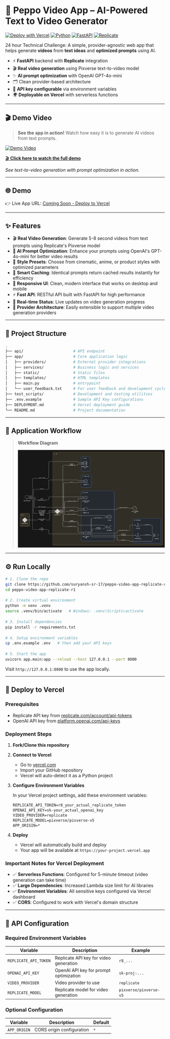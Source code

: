 # 🎥 Peppo Video App – AI-Powered Text to Video Generator

[![Deploy with Vercel](https://vercel.com/button)](https://vercel.com/new/clone?repository-url=https://github.com/suryansh-sr-17/peppo-video-app-replicate-r1)
[![Python](https://img.shields.io/badge/Python-3.8+-blue.svg)](https://python.org)
[![FastAPI](https://img.shields.io/badge/FastAPI-0.115.0-green.svg)](https://fastapi.tiangolo.com)
[![Replicate](https://img.shields.io/badge/Replicate-API-purple.svg)](https://replicate.com)

24 hour Technical Challenge: A simple, provider-agnostic web app that helps generate **videos** from **text ideas** and **optimized prompts** using AI.

- ⚡ **FastAPI** backend with **Replicate** integration
- 🎬 **Real video generation** using Pixverse text-to-video model
- ✨ **AI prompt optimization** with OpenAI GPT-4o-mini
- 🗂️ Clean provider-based architecture
- 🔑 **API key configurable** via environment variables
- 🌍 **Deployable on Vercel** with serverless functions

---

## 🎬 Demo Video

> **See the app in action!** Watch how easy it is to generate AI videos from text prompts.

[![Demo Video](https://img.shields.io/badge/▶️_Watch_Demo-FF0000?style=for-the-badge&logo=youtube&logoColor=white)](https://drive.google.com/file/d/1wlaSwVuDb72XqvBsyz5Op8X35fUhzl_L/view?usp=sharing)

[🎬 **Click here to watch the full demo**](https://drive.google.com/file/d/1wlaSwVuDb72XqvBsyz5Op8X35fUhzl_L/view?usp=sharing)

*See text-to-video generation with prompt optimization in action.*


---

## 🌐 Demo

👉 Live App URL: [Coming Soon - Deploy to Vercel](https://vercel.com/new/clone?repository-url=https://github.com/suryansh-sr-17/peppo-video-app-replicate-r1)

---

## ✨ Features

- 🎬 **Real Video Generation**: Generate 5-8 second videos from text prompts using Replicate's Pixverse model
- 🤖 **AI Prompt Optimization**: Enhance your prompts using OpenAI's GPT-4o-mini for better video results
- 🎨 **Style Presets**: Choose from cinematic, anime, or product styles with optimized parameters
- 💾 **Smart Caching**: Identical prompts return cached results instantly for efficiency
- 📱 **Responsive UI**: Clean, modern interface that works on desktop and mobile
- ⚡ **Fast API**: RESTful API built with FastAPI for high performance
- 🔄 **Real-time Status**: Live updates on video generation progress
- 🎯 **Provider Architecture**: Easily extensible to support multiple video generation providers

---

## 📂 Project Structure

```bash
.
├── api/                      # API endpoint
├── app/                      # Core application logic
│   ├── providers/            # External provider integrations
│   ├── services/             # Business logic and services
│   ├── static/               # Static files
│   ├── templates/            # HTML templates
│   ├── main.py               # entrypoint
│   └── user_feedback.txt     # For user feedback and development cycle
├── test_scripts/             # Development and testing utilities
├── .env.example              # Sample API Key configurations
├── DEPLOYMENT.md             # Vercel deployment guide
└── README.md                 # Project documentation
```

---

## 🧭 Application Workflow

> **Workflow Diagram**
>
> ![Application Workflow](workflow.png)

---

## ⚙️ Run Locally

```bash
# 1. Clone the repo
git clone https://github.com/suryansh-sr-17/peppo-video-app-replicate-r1.git
cd peppo-video-app-replicate-r1

# 2. Create virtual environment
python -m venv .venv
source .venv/bin/activate   # Windows: .venv\Scripts\activate

# 3. Install dependencies
pip install -r requirements.txt

# 4. Setup environment variables
cp .env.example .env   # then add your API keys

# 5. Start the app
uvicorn app.main:app --reload --host 127.0.0.1 --port 8000
```

Visit `http://127.0.0.1:8000` to use the app locally.

---

## 🚀 Deploy to Vercel

### Prerequisites

- Replicate API key from [replicate.com/account/api-tokens](https://replicate.com/account/api-tokens)
- OpenAI API key from [platform.openai.com/api-keys](https://platform.openai.com/api-keys)

### Deployment Steps

1. **Fork/Clone this repository**

2. **Connect to Vercel**

   - Go to [vercel.com](https://vercel.com)
   - Import your GitHub repository
   - Vercel will auto-detect it as a Python project

3. **Configure Environment Variables**

   In your Vercel project settings, add these environment variables:

   ```env
   REPLICATE_API_TOKEN=r8_your_actual_replicate_token
   OPENAI_API_KEY=sk-your_actual_openai_key
   VIDEO_PROVIDER=replicate
   REPLICATE_MODEL=pixverse/pixverse-v5
   APP_ORIGIN=*
   ```

4. **Deploy**
   - Vercel will automatically build and deploy
   - Your app will be available at `https://your-project.vercel.app`

### Important Notes for Vercel Deployment

- ✅ **Serverless Functions**: Configured for 5-minute timeout (video generation can take time)
- ✅ **Large Dependencies**: Increased Lambda size limit for AI libraries
- ✅ **Environment Variables**: All sensitive keys configured via Vercel dashboard
- ✅ **CORS**: Configured to work with Vercel's domain structure

---

## 🔧 API Configuration

### Required Environment Variables

| Variable              | Description                            | Example                |
| --------------------- | -------------------------------------- | ---------------------- |
| `REPLICATE_API_TOKEN` | Replicate API key for video generation | `r8_...`               |
| `OPENAI_API_KEY`      | OpenAI API key for prompt optimization | `sk-proj-...`          |
| `VIDEO_PROVIDER`      | Video provider to use                  | `replicate`            |
| `REPLICATE_MODEL`     | Replicate model for video generation   | `pixverse/pixverse-v5` |

### Optional Configuration

| Variable     | Description               | Default |
| ------------ | ------------------------- | ------- |
| `APP_ORIGIN` | CORS origin configuration | `*`     |
